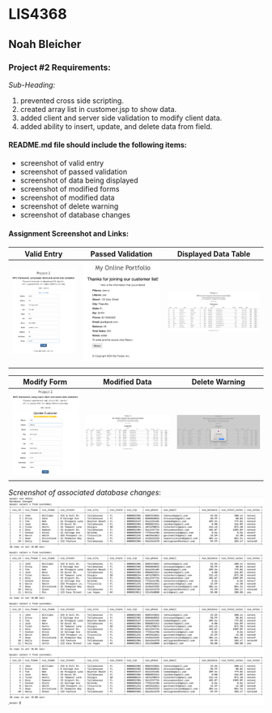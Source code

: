 # LIS4368

## Noah Bleicher

### Project #2 Requirements:

*Sub-Heading:*

1. prevented cross side scripting.
2. created array list in customer.jsp to show data.
3. added client and server side validation to modify client data.
4. added ability to insert, update, and delete data from field.

#### README.md file should include the following items:

* screenshot of valid entry
* screenshot of passed validation
* screenshot of data being displayed
* screenshot of modified forms
* screenshot of modified data
* screenshot of delete warning
* screenshot of database changes

#### Assignment Screenshot and Links:

| Valid Entry               | Passed Validation              | Displayed Data Table               |
| ---------------------- | ---------------------- | ---------------------- |
| ![valid entry](img/validEntry.png) | ![passed validation](img/passedValidation.png) | ![display data](img/displayData.png) |
|             |            |               |

| Modify Form            | Modified Data              | Delete Warning             |
| ---------------------- | ---------------------- | ---------------------- |
| ![modify form](img/modifyForm.png) | ![modified data](img/modifiedData.png) | ![delete](img/deleteWarning.png) |
|             |            |               |

*Screenshot of associated database changes*:
![db changes](img/dbChanges.png)



